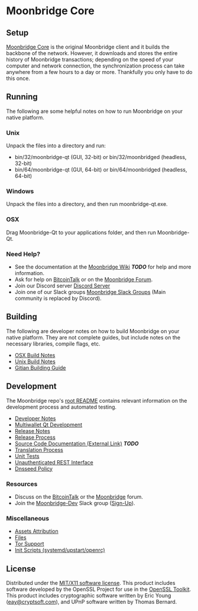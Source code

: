 Moonbridge Core
=====================

Setup
---------------------
[Moonbridge Core](http://moonbridge.tech/wallet) is the original Moonbridge client and it builds the backbone of the network. However, it downloads and stores the entire history of Moonbridge transactions; depending on the speed of your computer and network connection, the synchronization process can take anywhere from a few hours to a day or more. Thankfully you only have to do this once.

Running
---------------------
The following are some helpful notes on how to run Moonbridge on your native platform.

### Unix

Unpack the files into a directory and run:

- bin/32/moonbridge-qt (GUI, 32-bit) or bin/32/moonbridged (headless, 32-bit)
- bin/64/moonbridge-qt (GUI, 64-bit) or bin/64/moonbridged (headless, 64-bit)

### Windows

Unpack the files into a directory, and then run moonbridge-qt.exe.

### OSX

Drag Moonbridge-Qt to your applications folder, and then run Moonbridge-Qt.

### Need Help?

* See the documentation at the [Moonbridge Wiki](https://en.bitcoin.it/wiki/Main_Page) ***TODO***
for help and more information.
* Ask for help on [BitcoinTalk](https://bitcointalk.org/index.php?topic=1262920.0) or on the [Moonbridge Forum](http://forum.moonbridge.tech/).
* Join our Discord server [Discord Server](https://discord.moonbridge.tech)
* Join one of our Slack groups [Moonbridge Slack Groups](https://moonbridge.tech/slack-logins/) (Main community is replaced by Discord).

Building
---------------------
The following are developer notes on how to build Moonbridge on your native platform. They are not complete guides, but include notes on the necessary libraries, compile flags, etc.

- [OSX Build Notes](build-osx.md)
- [Unix Build Notes](build-unix.md)
- [Gitian Building Guide](gitian-building.md)

Development
---------------------
The Moonbridge repo's [root README](https://github.com/Moonbridge-Project/Moonbridge/blob/master/README.md) contains relevant information on the development process and automated testing.

- [Developer Notes](developer-notes.md)
- [Multiwallet Qt Development](multiwallet-qt.md)
- [Release Notes](release-notes.md)
- [Release Process](release-process.md)
- [Source Code Documentation (External Link)](https://dev.visucore.com/bitcoin/doxygen/) ***TODO***
- [Translation Process](translation_process.md)
- [Unit Tests](unit-tests.md)
- [Unauthenticated REST Interface](REST-interface.md)
- [Dnsseed Policy](dnsseed-policy.md)

### Resources

* Discuss on the [BitcoinTalk](https://bitcointalk.org/index.php?topic=1262920.0) or the [Moonbridge](http://forum.moonbridge.tech/) forum.
* Join the [Moonbridge-Dev](https://moonbridge-dev.slack.com/) Slack group ([Sign-Up](https://moonbridge-dev.herokuapp.com/)).

### Miscellaneous
- [Assets Attribution](assets-attribution.md)
- [Files](files.md)
- [Tor Support](tor.md)
- [Init Scripts (systemd/upstart/openrc)](init.md)

License
---------------------
Distributed under the [MIT/X11 software license](http://www.opensource.org/licenses/mit-license.php).
This product includes software developed by the OpenSSL Project for use in the [OpenSSL Toolkit](https://www.openssl.org/). This product includes
cryptographic software written by Eric Young ([eay@cryptsoft.com](mailto:eay@cryptsoft.com)), and UPnP software written by Thomas Bernard.
